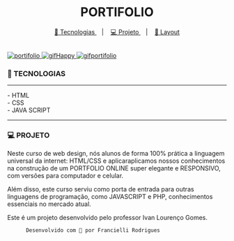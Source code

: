 <h1 align="center">
PORTIFOLIO
</h1>
<p align="center">
<a href="#-tecnologias">
<g-emoji class="g-emoji" alias="rocket" fallback-src="https://github.githubassets.com/images/icons/emoji/unicode/1f680.png">🚀</g-emoji>
Tecnologias
</a>
&nbsp;&nbsp;&nbsp;|&nbsp;&nbsp;&nbsp;
<a href="#-projeto">
<g-emoji class="g-emoji" alias="computer" fallback-src="https://github.githubassets.com/images/icons/emoji/unicode/1f4bb.png">💻</g-emoji>
Projeto
</a>
&nbsp;&nbsp;&nbsp;|&nbsp;&nbsp;&nbsp;

<a href="#layout">
<g-emoji class="g-emoji" alias="bookmark" fallback-src="https://github.githubassets.com/images/icons/emoji/unicode/1f516.png">🔖</g-emoji>
Layout
</p> <br>
  
<img alt="portifolio" src="https://ik.imagekit.io/atnyozbx9v/5b4ae6caf53640619c648b39dd5bc9ec_25_1600_bQWm_CIgo.jpg">

<img alt="gifHappy" src="https://ik.imagekit.io/atnyozbx9v/happy.mp4_tJMO99Q3c.gif">

<img alt="gifportifolio" src="https://ik.imagekit.io/atnyozbx9v/Untitled-Project-_-Made-with-Clipchamp-_2__2A6N3bcXU.gif">


</a>



### 🚀 TECNOLOGIAS
<hr>
- HTML<br>
- CSS<br>
- JAVA SCRIPT<br><hr>

### 💻 PROJETO

Neste curso de web design, nós alunos de forma 100% prática a linguagem universal da internet: HTML/CSS e aplicaraplicamos nossos conhecimentos na construção de um PORTFOLIO ONLINE super elegante e RESPONSIVO, com versões para computador e celular. 

Além disso, este curso serviu como porta de entrada para outras linguagens de programação, como JAVASCRIPT e PHP, conhecimentos essenciais no mercado atual.




Este é um projeto desenvolvido pelo professor Ivan Lourenço Gomes.

 


          Desenvolvido com 💜 por Francielli Rodrigues
